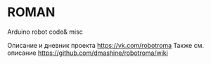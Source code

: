 # ROMAN
Arduino robot code&amp; misc

Описание и дневник проекта https://vk.com/robotroma
Также см. описание https://github.com/dmashine/robotroma/wiki
